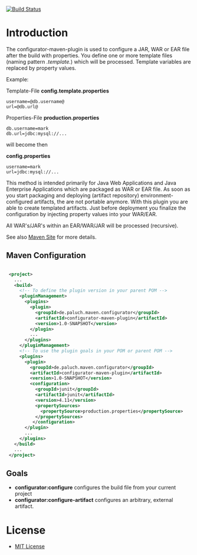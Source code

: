[![Build Status](https://buildhive.cloudbees.com/job/mp911de/job/configurator-maven-plugin/badge/icon)](https://buildhive.cloudbees.com/job/mp911de/job/configurator-maven-plugin/)

Introduction
=============

The configurator-maven-plugin is used to configure a JAR, WAR or EAR file after the build with properties.
You define one or more template files (naming pattern *.template.*) which will
be processed. Template variables are replaced by property values.

Example:

Template-File **config.template.properties**

```
username=@db.username@
url=@db.url@
```


Properties-File **production.properties**

```
db.username=mark
db.url=jdbc:mysql://...
```

will become then

**config.properties**

```
username=mark
url=jdbc:mysql://...
```

This method is intended primarily for Java Web Applications and Java Enterprise Applications which are packaged as WAR
or EAR file. As soon as you start packaging and deploying (artifact repository) environment-configured artifacts, the are
not portable anymore. With this plugin you are able to create templated artifacts. Just before deployment you finalize
the configuration by injecting property values into your WAR/EAR.

All WAR's/JAR's within an EAR/WAR/JAR will be processed (recursive).

See also [Maven Site](http://mp911de.github.io/configurator-maven-plugin) for more details.

Maven Configuration
-------------------

```xml

 <project>
   ...
   <build>
     <!-- To define the plugin version in your parent POM -->
     <pluginManagement>
       <plugins>
         <plugin>
           <groupId>de.paluch.maven.configurator</groupId>
           <artifactId>configurator-maven-plugin</artifactId>
           <version>1.0-SNAPSHOT</version>
         </plugin>
         ...
       </plugins>
     </pluginManagement>
     <!-- To use the plugin goals in your POM or parent POM -->
     <plugins>
       <plugin>
         <groupId>de.paluch.maven.configurator</groupId>
         <artifactId>configurator-maven-plugin</artifactId>
         <version>1.0-SNAPSHOT</version>
         <configuration>
           <groupId>junit</groupId>
           <artifactId>junit</artifactId>
           <version>4.11</version>
           <propertySources>
             <propertySource>production.properties</propertySource>
           </propertySources>
          </configuration>
       </plugin>
       ...
     </plugins>
   </build>
   ...
 </project>
 ```

Goals
----------

* **configurator:configure** configures the build file from your current project
* **configurator:configure-artifact** configures an arbitrary, external artifact.


# License
* [MIT License](http://www.opensource.org/licenses/mit-license.php)

